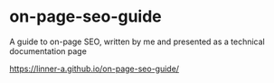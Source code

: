 # on-page-seo-guide
A guide to on-page SEO, written by me and presented as a technical documentation page 

https://linner-a.github.io/on-page-seo-guide/
